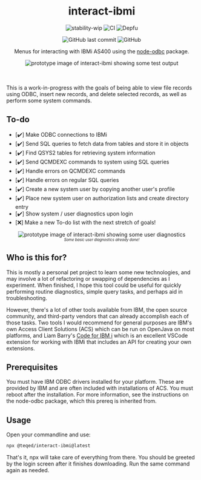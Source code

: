 <h1 align="center">interact-ibmi</h1>
<p align="center">
<img src="https://img.shields.io/badge/stability-wip-lightgrey.svg?style=plastic" alt="stability-wip"> <img src="https://github.com/Teqed/interact-ibmi/actions/workflows/continuous-integration.yml/badge.svg?event=push&style=plastic" alt="CI">  <img src="https://img.shields.io/depfu/dependencies/github/Teqed/interact-ibmi?style=plastic" alt="Depfu">
</p><p align="center">
<img src="https://img.shields.io/github/last-commit/Teqed/interact-ibmi?style=plastic" alt="GitHub last commit"> <img src="https://img.shields.io/github/license/Teqed/interact-ibmi?style=plastic" alt="GitHub">
</p>

<p align="center">Menus for interacting with IBMi AS400 using the <a href="https://github.com/markdirish/node-odbc/">node-odbc</a> package.</p>
<p align="center">
<img src="https://user-images.githubusercontent.com/5181964/189458380-25f7f4fc-30e0-47ee-9abb-90dae5ecc957.png" alt="prototype image of interact-ibmi showing some test output">
</p><br><br>
 This is a work-in-progress with the goals of being able to view file records using ODBC, insert new records, and delete selected records, as well as perform some system commands.
 
 <!--
 <img src="https://raw.githubusercontent.com/Teqed/interact-ibmi/main/.github/assets/build.svg" alt="Tests">
 <img src="https://img.shields.io/github/issues-pr/Teqed/interact-ibmi?style=plastic" alt="GitHub pull requests"> 
 <img src="https://img.shields.io/github/repo-size/Teqed/interact-ibmi?style=plastic" alt="GitHub repo size"> 
 <img src="https://img.shields.io/tokei/lines/github/Teqed/interact-ibmi?style=plastic" alt="Lines of code">
-->
## To-do

* [:heavy_check_mark:] Make ODBC connections to IBMi
* [:heavy_check_mark:] Send SQL queries to fetch data from tables and store it in objects
* [:heavy_check_mark:] Find QSYS2 tables for retrieving system information
* [:heavy_check_mark:] Send QCMDEXC commands to system using SQL queries
* [:heavy_check_mark:] Handle errors on QCMDEXC commands
* [:heavy_check_mark:] Handle errors on regular SQL queries
* [:heavy_check_mark:] Create a new system user by copying another user's profile
* [:heavy_check_mark:] Place new system user on authorization lists and create directory entry
* [:heavy_check_mark:] Show system / user diagnostics upon login
* [❌] Make a new To-do list with the next stretch of goals!

<p align="center">
<img src="https://user-images.githubusercontent.com/5181964/189445594-afe69bba-bcde-4d02-92e9-3fd0aaf70b10.png" alt="prototype image of interact-ibmi showing some user diagnostics">
<br>
<sup><small><i>Some basic user diagnostics already done!</i></small></sup>
</p>

## Who is this for?

This is mostly a personal pet project to learn some new technologies, and may involve a lot of refactoring or swapping of dependencies as I experiment. When finished, I hope this tool could be useful for quickly performing routine diagnostics, simple query tasks, and perhaps aid in troubleshooting. 

However, there's a lot of other tools available from IBM, the open source community, and third-party vendors that can already accomplish each of those tasks. Two tools I would recommend for general purposes are IBM's own Access Client Solutions (ACS) which can be run on OpenJava on most platforms, and Liam Barry's [Code for IBM i](https://github.com/halcyon-tech/vscode-ibmi) which is an excellent VSCode extension for working with IBMi that includes an API for creating your own extensions.

## Prerequisites

You must have IBM ODBC drivers installed for your platform. These are provided by IBM and are often included with installations of ACS. You must reboot after the installation. For more information, see the instructions on the node-odbc package, which this prereq is inherited from.

## Usage

Open your commandline and use:

```bash
npx @teqed/interact-ibmi@latest
```

That's it, npx will take care of everything from there. You should be greeted by the login screen after it finishes downloading. Run the same command again as needed.

